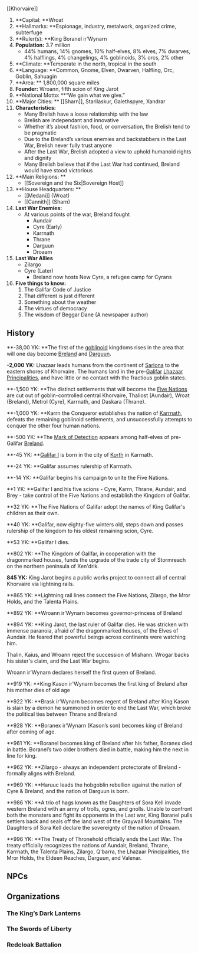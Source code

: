 [[Khorvaire]]

1. **Capital: **Wroat
2. **Hallmarks: **Espionage, industry, metalwork, organized crime, subterfuge
3. **Ruler(s): **King Boranel ir’Wynarn
4. **Population:** 3.7 million
    - 44% humans, 14% gnomes, 10% half-elves, 8% elves, 7% dwarves, 4% halflings, 4% changelings, 4% goblinoids, 3% orcs, 2% other
5. **Climate: **Temperate in the north, tropical in the south
6. **Language: **Common, Gnome, Elven, Dwarven, Halfling, Orc, Goblin, Sahuagin
7. **Area: ** 1,800,000 square miles
8. **Founder:** Wroann, fifth scion of King Jarot
9. **National Motto: **“We gain what we give.”
10. **Major Cities: ** [[Sharn]], Starilaskur, Galethspyre, Xandrar
11. **Characteristics:**
    - Many Brelish have a loose relationship with the law
    - Brelish are independant and innovative
    - Whether it’s about fashion, food, or conversation, the Brelish tend to be pragmatic
    - Due to the Breland’s various enemies and backstabbers in the Last War, Brelish never fully trust anyone
    - After the Last War, Brelish adopted a view to uphold humanoid rights and dignity
    - Many Brelish believe that if the Last War had continued, Breland would have stood victorious
12. **Main Religions: **
    - [[Sovereign and the Six|Sovereign Host]]
13. **House Headquarters: **
    - [[Medani]] (Wroat)
    - [[Cannith]] (Sharn)
14. **Last War Enemies:**
    - At various points of the war, Breland fought 
        - Aundair
        - Cyre (Early)
        - Karrnath
        - Thrane
        - Darguun
        - Droaam
15. **Last War Allies**
    - Zilargo
    - Cyre (Later)
        - Breland now hosts New Cyre, a refugee camp for Cyrans
16. **Five things to know:**
    1. The Galifar Code of Justice
    2. That different is just different
    3. Something about the weather
    4. The virtues of democracy
    5. The wisdom of Beggar Dane (A newspaper author)

## History
   **-38,00 YK: **The first of the [goblinoid](https://eberron.fandom.com/wiki/Goblinoids) kingdoms rises in the area that will one day become [Breland](https://eberron.fandom.com/wiki/Breland) and [Darguun](https://eberron.fandom.com/wiki/Darguun).

   **-2,000 YK:** Lhazaar leads humans from the continent of [Sarlona](https://eberron.fandom.com/wiki/Sarlona) to the eastern shores of Khorvaire. The humans land in the pre-[Galifar](https://eberron.fandom.com/wiki/Galifar) [Lhazaar Principalities](https://eberron.fandom.com/wiki/Lhazaar_Principalities), and have little or no contact with the fractious goblin states.

   **-1,500 YK: **The distinct settlements that will become the [Five Nations](https://eberron.fandom.com/wiki/Five_Nations) are cut out of goblin-controlled central Khorvaire, Thaliost (Aundair), Wroat (Breland), Metrol (Cyre), Karrnath, and Daskara (Thrane). 

   **-1,000 YK: **Karrn the Conqueror establishes the nation of [Karrnath](https://eberron.fandom.com/wiki/Karrnath), defeats the remaining goblinoid settlements, and unsuccessfully attempts to conquer the other four human nations.

   **-500 YK: **The [Mark of Detection](https://eberron.fandom.com/wiki/Mark_of_Detection) appears among half-elves of pre-Galifar [Breland](https://eberron.fandom.com/wiki/Breland).

   **-45 YK: **[Galifar I](https://eberron.fandom.com/wiki/Galifar_I) is born in the city of [Korth](https://eberron.fandom.com/wiki/Korth) in Karrnath.

   **-24 YK: **Galifar assumes rulership of Karrnath.

   **-14 YK: **Galifar begins his campaign to unite the Five Nations.

   **1 YK: **Galifar I and his five scions - Cyre, Karrn, Thrane, Aundair, and Brey - take control of the Five Nations and establish the Kingdom of Galifar.

   **32 YK: **The Five Nations of Galifar adopt the names of King Galifar's children as their own.

   **40 YK: **Galifar, now eighty-five winters old, steps down and passes rulership of the kingdom to his oldest remaining scion, Cyre.

   **53 YK: **Galifar I dies.

   **802 YK: **The Kingdom of Galifar, in cooperation with the dragonmarked houses, funds the upgrade of the trade city of Stormreach on the northern peninsula of Xen'drik.

   **845 YK:** King Jarot begins a public works project to connect all of central Khorvaire via lightning rails.

   **865 YK: **Lightning rail lines connect the Five Nations, Zilargo, the Mror Holds, and the Talenta Plains.

   **892 YK: **Wroann ir’Wynarn becomes governor-princess of Breland

   **894 YK: **King Jarot, the last ruler of Galifar dies. He was stricken with immense paranoia, afraid of the dragonmarked houses, of the Elves of Aundair. He feared that powerful beings across continents were watching him.

   Thalin, Kaius, and Wroann reject the succession of Mishann. Wrogar backs his sister's claim, and the Last War begins.

   Wroann ir’Wynarn declares herself the first queen of Breland.

   **919 YK: **King Kason ir'Wynarn becomes the first king of Breland after his mother dies of old age

   **922 YK: **Brask ir’Wynarn becomes regent of Breland after King Kason is slain by a demon he summoned in order to end the Last War, which broke the political ties between Thrane and Breland

   **928 YK: **Boranex ir’Wynarn (Kason’s son) becomes king of Breland after coming of age.

   **961 YK: **Boranel becomes king of Breland after his father, Boranex died in battle. Boranel’s two older brothers died in battle, making him the next in line for king.

   **962 YK: **Zilargo - always an independent protectorate of Breland - formally aligns with Breland.

   **969 YK: **Haruuc leads the hobgoblin rebellion against the nation of Cyre & Breland, and the nation of Darguun is born.

   **986 YK: **A trio of hags known as the Daughters of Sora Kell invade western Breland with an army of trolls, ogres, and gnolls. Unable to confront both the monsters and fight its opponents in the Last war, King Boranel pulls settlers back and seals off the land west of the Graywall Mountains. The Daughters of Sora Kell declare the sovereignty of the nation of Droaam.

   **996 YK: **The Treaty of Thronehold officially ends the Last War. The treaty officially recognizes the nations of Aundair, Breland, Thrane, Karrnath, the Talenta Plains, Zilargo, Q'barra, the Lhazaar Principalities, the Mror Holds, the Eldeen Reaches, Darguun, and Valenar.


## NPCs


## Organizations


### The King’s Dark Lanterns


### The Swords of Liberty


### Redcloak Battalion
